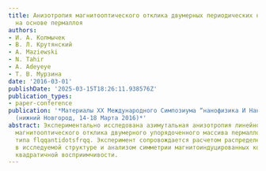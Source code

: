 ```yaml
---
title: Анизотропия магнитооптического отклика двумерных периодических наноструктур
  на основе пермаллоя
authors:
- И. А. Колмычек
- В. Л. Крутянский
- A. Maziewski
- N. Tahir
- A. Adeyeye
- Т. В. Мурзина
date: '2016-03-01'
publishDate: '2025-03-15T18:26:11.938576Z'
publication_types:
- paper-conference
publication: '*Материалы XX Международного Симпозиума “нанофизика И Наноэлектроника”
  (нижний Новгород, 14-18 Марта 2016)*'
abstract: Экспериментально исследована азимутальная анизотропия линейного и квадратичного
  магнитооптического отклика двумерного упорядоченного массива пермаллоевых структур
  типа flqqantidotsfrqq. Эксперимент сопровождается расчетом распределения намагниченности
  в исследуемой структуре и анализом симметрии магнитоиндуцированных компонент тензора
  квадратичной восприимчивости.
---
```

